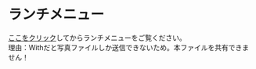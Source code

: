 # ランチメニュー　　

[ここをクリック](C:\Users\81702\Desktop\lunch_menu_in_machida\menu.pdf)してからランチメニューをご覧ください。  
理由：Withだと写真ファイルしか送信できないため。本ファイルを共有できません！  

